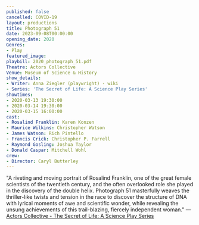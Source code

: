 ```yaml
---
published: false
cancelled: COVID-19
layout: productions
title: Photograph 51
date: 2023-09-08T00:00:00
opening_date: 2020
Genres: 
- Play
featured_image:
playbill: 2020_photograph_51.pdf
Theatre: Actors Collective
Venue: Museum of Science & History
show_details:
- Writer: Anna Ziegler (playwright) - wiki
- Series: 'The Secret of Life: A Science Play Series'
showtimes:
- 2020-03-13 19:30:00
- 2020-03-14 19:30:00
- 2020-03-15 16:00:00
cast:
- Rosalind Franklin: Karen Konzen
- Maurice Wilkins: Christopher Watson
- James Watson: Rich Pintello
- Francis Crick: Christopher P. Farrell
- Raymond Gosling: Joshua Taylor
- Donald Caspar: Mitchell Wohl
crew:
- Director: Caryl Butterley
--- 
```


"A riveting and moving portrait of Rosalind Franklin, one of the great female scientists of the twentieth century, and the often overlooked role she played in the discovery of the double helix. Photograph 51 masterfully weaves the thriller-like twists and tension in the race to discover the structure of DNA with lyrical moments of awe and scientific wonder, while revealing the unsung achievements of this trail-blazing, fiercely independent woman." — [Actors Collective - The Secret of Life: A Science Play Series](http://www.actorscollective.com/the-secret-of-life/)

